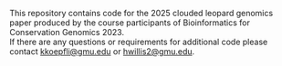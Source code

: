 This repository contains code for the 2025 clouded leopard genomics paper produced by the course participants of Bioinformatics for Conservation Genomics 2023.  
If there are any questions or requirements for additional code please contact kkoepfli@gmu.edu or hwillis2@gmu.edu.

